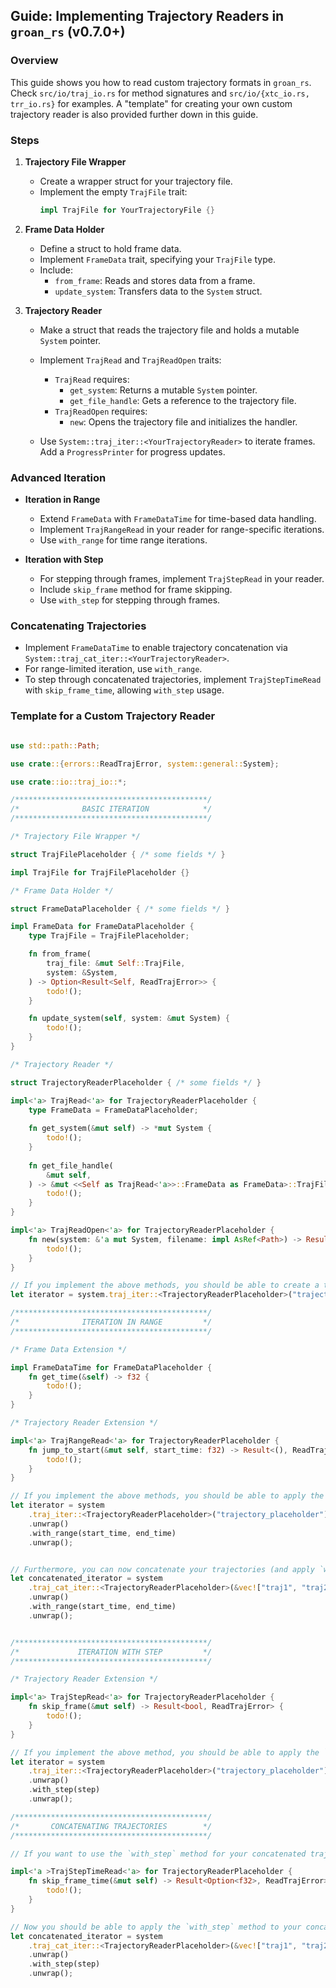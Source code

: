 ## Guide: Implementing Trajectory Readers in `groan_rs` (v0.7.0+)

### Overview
This guide shows you how to read custom trajectory formats in `groan_rs`. Check `src/io/traj_io.rs` for method signatures and `src/io/{xtc_io.rs, trr_io.rs}` for examples. A "template" for creating your own custom trajectory reader is also provided further down in this guide.

### Steps

1. **Trajectory File Wrapper**
   - Create a wrapper struct for your trajectory file.
   - Implement the empty `TrajFile` trait:
     ```rust
     impl TrajFile for YourTrajectoryFile {}
     ```

2. **Frame Data Holder**
   - Define a struct to hold frame data.
   - Implement `FrameData` trait, specifying your `TrajFile` type.
   - Include:
     - `from_frame`: Reads and stores data from a frame.
     - `update_system`: Transfers data to the `System` struct.

3. **Trajectory Reader**
   - Make a struct that reads the trajectory file and holds a mutable `System` pointer.
   - Implement `TrajRead` and `TrajReadOpen` traits:
     - `TrajRead` requires:
       - `get_system`: Returns a mutable `System` pointer.
       - `get_file_handle`: Gets a reference to the trajectory file.
     - `TrajReadOpen` requires:
       - `new`: Opens the trajectory file and initializes the handler.

   - Use `System::traj_iter::<YourTrajectoryReader>` to iterate frames. Add a `ProgressPrinter` for progress updates.

### Advanced Iteration

- **Iteration in Range**
  - Extend `FrameData` with `FrameDataTime` for time-based data handling.
  - Implement `TrajRangeRead` in your reader for range-specific iterations.
  - Use `with_range` for time range iterations.

- **Iteration with Step**
  - For stepping through frames, implement `TrajStepRead` in your reader.
  - Include `skip_frame` method for frame skipping.
  - Use `with_step` for stepping through frames.

### Concatenating Trajectories

- Implement `FrameDataTime` to enable trajectory concatenation via `System::traj_cat_iter::<YourTrajectoryReader>`.
- For range-limited iteration, use `with_range`.
- To step through concatenated trajectories, implement `TrajStepTimeRead` with `skip_frame_time`, allowing `with_step` usage.

### Template for a Custom Trajectory Reader
```rust

use std::path::Path;

use crate::{errors::ReadTrajError, system::general::System};

use crate::io::traj_io::*;

/*******************************************/
/*              BASIC ITERATION            */
/*******************************************/

/* Trajectory File Wrapper */

struct TrajFilePlaceholder { /* some fields */ }

impl TrajFile for TrajFilePlaceholder {}

/* Frame Data Holder */

struct FrameDataPlaceholder { /* some fields */ }

impl FrameData for FrameDataPlaceholder {
    type TrajFile = TrajFilePlaceholder;

    fn from_frame(
        traj_file: &mut Self::TrajFile,
        system: &System,
    ) -> Option<Result<Self, ReadTrajError>> {
        todo!();
    }

    fn update_system(self, system: &mut System) {
        todo!();
    }
}

/* Trajectory Reader */

struct TrajectoryReaderPlaceholder { /* some fields */ }

impl<'a> TrajRead<'a> for TrajectoryReaderPlaceholder {
    type FrameData = FrameDataPlaceholder;
    
    fn get_system(&mut self) -> *mut System {
        todo!();
    }
    
    fn get_file_handle(
        &mut self,
    ) -> &mut <<Self as TrajRead<'a>>::FrameData as FrameData>::TrajFile {
        todo!();
    }
}

impl<'a> TrajReadOpen<'a> for TrajectoryReaderPlaceholder {
    fn new(system: &'a mut System, filename: impl AsRef<Path>) -> Result<Self, ReadTrajError> {
        todo!();
    }
}

// If you implement the above methods, you should be able to create a trajectory iterator:
let iterator = system.traj_iter::<TrajectoryReaderPlaceholder>("trajectory_placeholder");

/*******************************************/
/*              ITERATION IN RANGE         */
/*******************************************/

/* Frame Data Extension */

impl FrameDataTime for FrameDataPlaceholder {
    fn get_time(&self) -> f32 {
        todo!();
    }
}

/* Trajectory Reader Extension */

impl<'a> TrajRangeRead<'a> for TrajectoryReaderPlaceholder {
    fn jump_to_start(&mut self, start_time: f32) -> Result<(), ReadTrajError> {
        todo!();
    }
}

// If you implement the above methods, you should be able to apply the `with_range` method to your iterator:
let iterator = system
    .traj_iter::<TrajectoryReaderPlaceholder>("trajectory_placeholder")
    .unwrap()
    .with_range(start_time, end_time)
    .unwrap();


// Furthermore, you can now concatenate your trajectories (and apply `with_range` method to them):
let concatenated_iterator = system
    .traj_cat_iter::<TrajectoryReaderPlaceholder>(&vec!["traj1", "traj2", "traj3"])
    .unwrap()
    .with_range(start_time, end_time)
    .unwrap();


/*******************************************/
/*             ITERATION WITH STEP         */
/*******************************************/

/* Trajectory Reader Extension */

impl<'a> TrajStepRead<'a> for TrajectoryReaderPlaceholder {
    fn skip_frame(&mut self) -> Result<bool, ReadTrajError> {
        todo!();
    }
}

// If you implement the above method, you should be able to apply the `with_step` method to your iterator:
let iterator = system
    .traj_iter::<TrajectoryReaderPlaceholder>("trajectory_placeholder")
    .unwrap()
    .with_step(step)
    .unwrap();

/*******************************************/
/*       CONCATENATING TRAJECTORIES        */
/*******************************************/

// If you want to use the `with_step` method for your concatenated trajectories, you must implement the following method:

impl<'a >TrajStepTimeRead<'a> for TrajectoryReaderPlaceholder {
    fn skip_frame_time(&mut self) -> Result<Option<f32>, ReadTrajError> {
        todo!();
    }
}

// Now you should be able to apply the `with_step` method to your concatenated trajectories:
let concatenated_iterator = system
    .traj_cat_iter::<TrajectoryReaderPlaceholder>(&vec!["traj1", "traj2", "traj3"])
    .unwrap()
    .with_step(step)
    .unwrap();
```